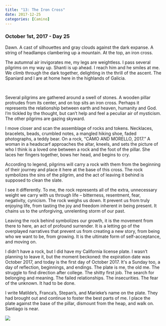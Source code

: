 ```yaml
---
title: "13: The Iron Cross"
date: 2017-12-25
categories: [Camino]
---
```


### October 1st, 2017 - Day 25

Dawn. A cast of silhouettes and gray clouds against the dark expanse. A string of headlamps clambering up a mountain. At the top, an iron cross.

The autumnal air invigorates me, my legs are weightless. I pass several pilgrims on my way up. Shanti is up ahead. I reach him and he smiles at me. We climb through the dark together, delighting in the thrill of the ascent. The Spaniard and I are at home here in the highlands of Galicia.

&nbsp;

Several pilgrims are gathered around a swell of stones. A wooden pillar protrudes from its center, and on top sits an iron cross. Perhaps it represents the relationship between earth and heaven, humanity and God. I’m tickled by the thought, but can’t help and feel a peculiar air of mysticism. The other pilgrims are gazing skyward.

I move closer and scan the assemblage of rocks and tokens. Necklaces, bracelets, beads, crumbled notes, a mangled hiking shoe, faded photographs, a teddy bear. On a rock, “CAMO AND MORELLO, 2017.” A woman in a headscarf approaches the altar, kneels, and sets the picture of who I think is a loved one between a rock and the foot of the pillar. She laces her fingers together, bows her head, and begins to cry.

According to legend, pilgrims will carry a rock with them from the beginning of their journey and place it here at the base of this cross. The rock symbolizes the sins of the pilgrim, and the act of leaving it behind is supposed to clean the slate.

I see it differently. To me, the rock represents all of the extra, unnecessary weight we carry with us through life – bitterness, resentment, fear, negativity, cynicism. The rock weighs us down. It prevent us from truly enjoying life, from tasting the joy and freedom inherent in being present. It chains us to the unforgiving, unrelenting storm of our past. 

Leaving the rock behind symbolizes our growth, it is the movement from there to here, an act of profound surrender. It is a letting go of the overplayed narratives that prevent us from creating a new story, from being who we want to be, from growing. It is the ultimate form of self-acceptance, and moving on.

I didn’t have a rock, but I did have my California license plate. I wasn’t planning to leave it, but the moment beckoned: the expiration date was October 2017, and today is the first day of October 2017. It's a Sunday too, a day of reflection, beginnings, and endings. The plate is me, the old me. The struggle to find direction after college. The shitty first job. The search for belonging and meaning. The failed relationships. The insecurities. The fear of the unknown. It had to be done.

I write Matilde’s, Franca’s, Stepan’s, and Marieke’s name on the plate. They had brought out and continue to foster the best parts of me. I place the plate against the base of the pillar, dismount from the heap, and walk on. Santiago is near.

![](/images/gallery/cross.jpg)
